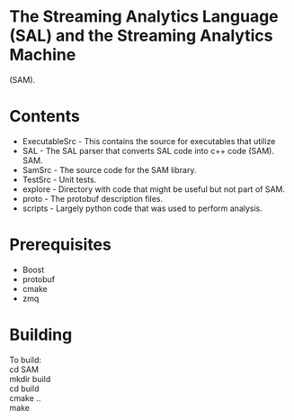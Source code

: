 # The Streaming Analytics Language (SAL) and the Streaming Analytics Machine
(SAM). 

# Contents

* ExecutableSrc - This contains the source for executables that utilize
* SAL - The SAL parser that converts SAL code into c++ code (SAM).
SAM.
* SamSrc - The source code for the SAM library.
* TestSrc - Unit tests.
* explore - Directory with code that might be useful but not part of SAM.
* proto - The protobuf description files.
* scripts - Largely python code that was used to perform analysis.

# Prerequisites

* Boost
* protobuf
* cmake
* zmq

# Building

To build:  
cd SAM  
mkdir build  
cd build  
cmake ..  
make  
